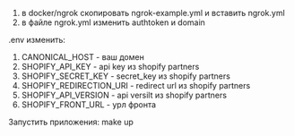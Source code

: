 1. в docker/ngrok скопировать ngrok-example.yml и вставить ngrok.yml
2. в файле ngrok.yml изменить authtoken и domain

.env изменить:
1. CANONICAL_HOST - ваш домен
2. SHOPIFY_API_KEY - api key из shopify partners
3. SHOPIFY_SECRET_KEY - secret_key из shopify partners
4. SHOPIFY_REDIRECTION_URI - redirect url из shopify partners
5. SHOPIFY_API_VERSION - api versilt из shopify partners
6. SHOPIFY_FRONT_URL - урл фронта

Запустить приложения: make up
